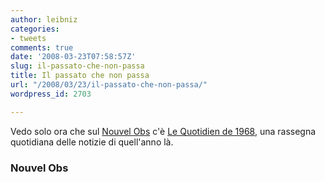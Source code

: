 ```yaml
---
author: leibniz
categories:
- tweets
comments: true
date: '2008-03-23T07:58:57Z'
slug: il-passato-che-non-passa
title: Il passato che non passa
url: "/2008/03/23/il-passato-che-non-passa/"
wordpress_id: 2703

---
```

Vedo solo ora che sul [Nouvel Obs](https://tempsreel.nouvelobs.com/actualites/societe/20080320.OBS5964/mai_68_sur_nouvelobs.com.html) c'è [Le Quotidien de 1968](https://tempsreel.nouvelobs.com/speciales/le_quotidien_de_1968/), una rassegna quotidiana delle notizie di quell'anno là.


### Nouvel Obs
